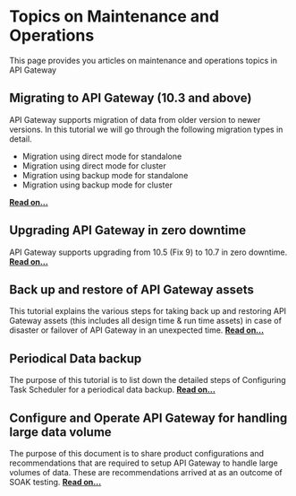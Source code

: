 Topics on Maintenance and Operations
==========================================================

This page provides you articles on maintenance and operations topics in API Gateway

Migrating to API Gateway (10.3 and above) 
------------------------------------------

API Gateway supports migration of data from older version to newer versions. In this tutorial we will go through the following migration types in detail.

*   Migration using direct mode for standalone
*   Migration using direct mode for cluster
*   Migration using backup mode for standalone
*   Migration using backup mode for cluster 

**[Read on...](https://github.com/SoftwareAG/webmethods-api-gateway/tree/master/docs/articles/operations/API%20Gateway%20migration%20steps%20-%20Simplified)**

## Upgrading API Gateway in zero downtime 

API Gateway supports upgrading from 10.5 (Fix 9) to 10.7 in zero downtime. **[Read on...](https://github.com/SoftwareAG/webmethods-api-gateway/tree/10.7/docs/articles/operations/Upgrading%20API%20Gateway%20in%20zero%20downtime)**

Back up and restore of API Gateway assets
-----------------------------------------

This tutorial explains the various steps for taking back up and restoring API Gateway assets (this includes all design time & run time assets) in case of disaster or failover of API Gateway in an unexpected time. **[Read on...](http://techcommunity.softwareag.com/pwiki/-/wiki/Main/Back%20up%20and%20restore%20of%20API%20Gateway%20assets)**

Periodical Data backup
----------------------

The purpose of this tutorial is to list down the detailed steps of Configuring Task Scheduler for a periodical data backup. **[Read on...](http://techcommunity.softwareag.com/pwiki/-/wiki/Main/Periodical%20Data%20backup)**

Configure and Operate API Gateway for handling large data volume
----------------------------------------------------------------

The purpose of this document is to share product configurations and recommendations that are required to setup API Gateway to handle large volumes of data. These are recommendations arrived at as an outcome of SOAK testing.  **[Read on...](Configure%20and%20Operate%20API%20Gateway%20for%20handling%20large%20data%20volume/)**
